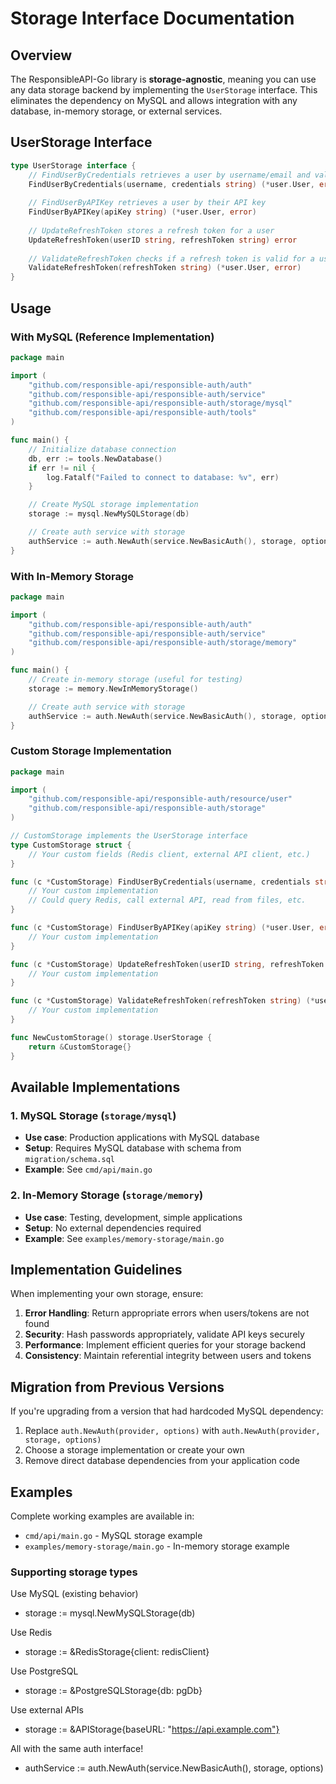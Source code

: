 # Storage Interface Documentation

## Overview

The ResponsibleAPI-Go library is **storage-agnostic**, meaning you can use any data storage backend by implementing the `UserStorage` interface. This eliminates the dependency on MySQL and allows integration with any database, in-memory storage, or external services.

## UserStorage Interface

```go
type UserStorage interface {
    // FindUserByCredentials retrieves a user by username/email and validates their credentials
    FindUserByCredentials(username, credentials string) (*user.User, error)
    
    // FindUserByAPIKey retrieves a user by their API key
    FindUserByAPIKey(apiKey string) (*user.User, error)
    
    // UpdateRefreshToken stores a refresh token for a user
    UpdateRefreshToken(userID string, refreshToken string) error
    
    // ValidateRefreshToken checks if a refresh token is valid for a user
    ValidateRefreshToken(refreshToken string) (*user.User, error)
}
```

## Usage

### With MySQL (Reference Implementation)

```go
package main

import (
    "github.com/responsible-api/responsible-auth/auth"
    "github.com/responsible-api/responsible-auth/service"
    "github.com/responsible-api/responsible-auth/storage/mysql"
    "github.com/responsible-api/responsible-auth/tools"
)

func main() {
    // Initialize database connection
    db, err := tools.NewDatabase()
    if err != nil {
        log.Fatalf("Failed to connect to database: %v", err)
    }

    // Create MySQL storage implementation
    storage := mysql.NewMySQLStorage(db)

    // Create auth service with storage
    authService := auth.NewAuth(service.NewBasicAuth(), storage, options)
}
```

### With In-Memory Storage

```go
package main

import (
    "github.com/responsible-api/responsible-auth/auth"
    "github.com/responsible-api/responsible-auth/service"
    "github.com/responsible-api/responsible-auth/storage/memory"
)

func main() {
    // Create in-memory storage (useful for testing)
    storage := memory.NewInMemoryStorage()

    // Create auth service with storage
    authService := auth.NewAuth(service.NewBasicAuth(), storage, options)
}
```

### Custom Storage Implementation

```go
package main

import (
    "github.com/responsible-api/responsible-auth/resource/user"
    "github.com/responsible-api/responsible-auth/storage"
)

// CustomStorage implements the UserStorage interface
type CustomStorage struct {
    // Your custom fields (Redis client, external API client, etc.)
}

func (c *CustomStorage) FindUserByCredentials(username, credentials string) (*user.User, error) {
    // Your custom implementation
    // Could query Redis, call external API, read from files, etc.
}

func (c *CustomStorage) FindUserByAPIKey(apiKey string) (*user.User, error) {
    // Your custom implementation
}

func (c *CustomStorage) UpdateRefreshToken(userID string, refreshToken string) error {
    // Your custom implementation
}

func (c *CustomStorage) ValidateRefreshToken(refreshToken string) (*user.User, error) {
    // Your custom implementation
}

func NewCustomStorage() storage.UserStorage {
    return &CustomStorage{}
}
```

## Available Implementations

### 1. MySQL Storage (`storage/mysql`)
- **Use case**: Production applications with MySQL database
- **Setup**: Requires MySQL database with schema from `migration/schema.sql`
- **Example**: See `cmd/api/main.go`

### 2. In-Memory Storage (`storage/memory`)
- **Use case**: Testing, development, simple applications
- **Setup**: No external dependencies required
- **Example**: See `examples/memory-storage/main.go`

## Implementation Guidelines

When implementing your own storage, ensure:

1. **Error Handling**: Return appropriate errors when users/tokens are not found
2. **Security**: Hash passwords appropriately, validate API keys securely
3. **Performance**: Implement efficient queries for your storage backend
4. **Consistency**: Maintain referential integrity between users and tokens

## Migration from Previous Versions

If you're upgrading from a version that had hardcoded MySQL dependency:

1. Replace `auth.NewAuth(provider, options)` with `auth.NewAuth(provider, storage, options)`
2. Choose a storage implementation or create your own
3. Remove direct database dependencies from your application code

## Examples

Complete working examples are available in:
- `cmd/api/main.go` - MySQL storage example
- `examples/memory-storage/main.go` - In-memory storage example

### Supporting storage types
Use MySQL (existing behavior)
- storage := mysql.NewMySQLStorage(db)

Use Redis
- storage := &RedisStorage{client: redisClient}

Use PostgreSQL
- storage := &PostgreSQLStorage{db: pgDb}

Use external APIs
- storage := &APIStorage{baseURL: "https://api.example.com"}

All with the same auth interface!
- authService := auth.NewAuth(service.NewBasicAuth(), storage, options)